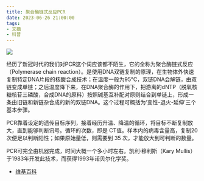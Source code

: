 ```yaml
---
title: 聚合酶链式反应PCR
date: 2023-06-26 21:00:00
tags: 
- 文摘
- 科普
---
```


![](/images/202306262100.jpg)

经历了新冠时代的我们对PCR这个词应该都不陌生，它的全称为聚合酶链式反应（Polymerase chain reaction）。是使用DNA双链复制的原理，在生物体外快速复制特定DNA片段的核酸合成技术；在温度一般为95℃，双链DNA会解链，由双链变成单链；之后温度降下来，在DNA聚合酶的作用下，把游离的dNTP（脱氧核糖核苷三磷酸，合成DNA的原料）按照碱基互补配对原则结合到单链上，形成一条由旧链和新链杂合成的新的双链DNA。这个过程可概括为‘变性-退火-延伸’三个基本步骤。

PCR靠着设定的遗传目标序列，接着经历升温、降温的循环，将目标不断复制放大，直到能够判断讯号。循环的次数，即是 CT值。样本内的病毒含量高，复制20 次便足以判断阳性；如果原始量低，则需要到 35 次，才能放大到可判断的数量。

PCR可完全由机器完成，时间大概一个多小时左右。凯利·穆利斯（Kary Mullis）于1983年开发此技术，而获得1993年诺贝尔化学奖。

- [维基百科](https://zh.wikipedia.org/wiki/%E8%81%9A%E5%90%88%E9%85%B6%E9%93%BE%E5%BC%8F%E5%8F%8D%E5%BA%94)


